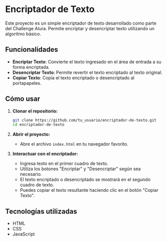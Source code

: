 # Encriptador de Texto

Este proyecto es un simple encriptador de texto desarrollado como parte del Challenge Alura. Permite encriptar y desencriptar texto utilizando un algoritmo básico.

## Funcionalidades

- **Encriptar Texto**: Convierte el texto ingresado en el área de entrada a su forma encriptada.
- **Desencriptar Texto**: Permite revertir el texto encriptado al texto original.
- **Copiar Texto**: Copia el texto encriptado o desencriptado al portapapeles.

## Cómo usar

1. **Clonar el repositorio:**
   ```bash
   git clone https://github.com/tu_usuario/encriptador-de-texto.git
   cd encriptador-de-texto
   ```

2. **Abrir el proyecto:**
   - Abre el archivo `index.html` en tu navegador favorito.

3. **Interactuar con el encriptador:**
   - Ingresa texto en el primer cuadro de texto.
   - Utiliza los botones "Encriptar" y "Desencriptar" según sea necesario.
   - El texto encriptado o desencriptado se mostrará en el segundo cuadro de texto.
   - Puedes copiar el texto resultante haciendo clic en el botón "Copiar Texto".

## Tecnologías utilizadas

- HTML
- CSS
- JavaScript

